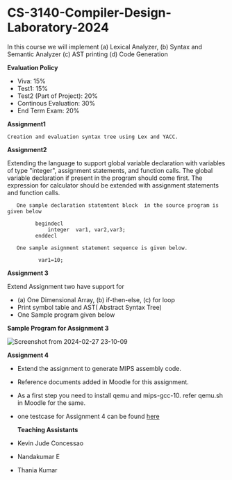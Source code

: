 # CS-3140-Compiler-Design-Laboratory-2024

In this course we will implement  (a) Lexical Analyzer, (b) Syntax and Semantic Analyzer (c) AST printing (d) Code Generation

**Evaluation Policy**
 - Viva: 15%
 - Test1: 15%
 - Test2 (Part of Project): 20%
 - Continous Evaluation: 30%
 - End Term Exam: 20%



**Assignment1**
   
    Creation and evaluation syntax tree using Lex and YACC. 

**Assignment2**

Extending the language to support global variable declaration with variables of type "integer", assignment statements, and function calls. 
      The global variable declaration if present in the program should come first.
      The expression for calculator should be extended with assignment statements and function calls.
       
       One sample declaration statemtent block  in the source program is given below
       
             begindecl 
                 integer  var1, var2,var3;
             enddecl

       One sample asignment statement sequence is given below.
              
              var1=10;

  **Assignment 3**
  
   Extend Assignment two have  support for 
  - (a) One Dimensional Array, (b) if-then-else, (c) for loop
  - Print symbol table and AST( Abstract Syntax Tree)
  - One Sample program given below


**Sample Program for Assignment 3**


![Screenshot from 2024-02-27 23-10-09](https://github.com/unnikrishnan-c/CS-3140-Compiler-Design-Laboratory-Jan-2023/assets/63437154/d9662c0f-9a79-45ae-a9cd-585f476340f0)


**Assignment 4**

  - Extend the assignment to generate MIPS assembly code. 
  - Reference documents added in Moodle for this assignment.
  - As a first step you need to install qemu and mips-gcc-10. refer qemu.sh in Moodle for the same.
  - one testcase for Assignment 4 can be found <a href="https://github.com/unnikrishnan-c/CS-3140-Compiler-Design-Laboratory-Jan-2023/blob/main/testcase1.sil"> here </a>
    

    
    **Teaching Assistants**
   
   - Kevin Jude Concessao
   - Nandakumar E
   - Thania Kumar
        

